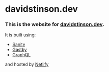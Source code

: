 # davidstinson.dev

### This is the website for [davidstinson.dev](https://davidstinson.dev).

It is built using:
- [Sanity](https://sanity.io)
- [Gastby](https://gatsbyjs.org)
- [GraphQL](https://graphql.org)

and hosted by [Netlify](https://netlify.com)